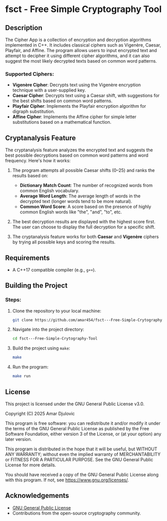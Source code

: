# fsct - Free Simple Cryptography Tool

## Description
The Cipher App is a collection of encryption and decryption algorithms implemented in C++. It includes classical ciphers such as Vigenère, Caesar, Playfair, and Affine. The program allows users to input encrypted text and attempt to decipher it using different cipher algorithms, and it can also suggest the most likely decrypted texts based on common word patterns.

### Supported Ciphers:
- **Vigenère Cipher**: Decrypts text using the Vigenère encryption technique with a user-supplied key.
- **Caesar Cipher**: Decrypts text using a Caesar shift, with suggestions for the best shifts based on common word patterns.
- **Playfair Cipher**: Implements the Playfair encryption algorithm for digraph substitution.
- **Affine Cipher**: Implements the Affine cipher for simple letter substitutions based on a mathematical function.

## Cryptanalysis Feature
The cryptanalysis feature analyzes the encrypted text and suggests the best possible decryptions based on common word patterns and word frequency. Here's how it works:

1. The program attempts all possible Caesar shifts (0–25) and ranks the results based on:
   - **Dictionary Match Count**: The number of recognized words from common English vocabulary.
   - **Average Word Length**: The average length of words in the decrypted text (longer words tend to be more natural).
   - **Common Word Score**: A score based on the presence of highly common English words like "the", "and", "to", etc.

2. The best decryption results are displayed with the highest score first. The user can choose to display the full decryption for a specific shift.

3. The cryptanalysis feature works for both **Caesar** and **Vigenère** ciphers by trying all possible keys and scoring the results.

## Requirements
- A C++17 compatible compiler (e.g., `g++`).

## Building the Project

### Steps:
1. Clone the repository to your local machine:
    ```bash
    git clone https://github.com/amar454/fsct---Free-Simple-Crytography-Tool.cpp
    ```
2. Navigate into the project directory:
    ```bash
    cd fsct---Free-Simple-Crytography-Tool
    ```
3. Build the project using `make`:
    ```bash
    make
    ```

4. Run the program:
    ```bash
    make run
    ```

## License
This project is licensed under the GNU General Public License v3.0.

Copyright (C) 2025 Amar Djulovic

This program is free software: you can redistribute it and/or modify it under the terms of the GNU General Public License as published by the Free Software Foundation, either version 3 of the License, or (at your option) any later version.

This program is distributed in the hope that it will be useful, but WITHOUT ANY WARRANTY; without even the implied warranty of MERCHANTABILITY or FITNESS FOR A PARTICULAR PURPOSE. See the GNU General Public License for more details.

You should have received a copy of the GNU General Public License along with this program. If not, see <https://www.gnu.org/licenses/>.

## Acknowledgements
- [GNU General Public License](https://www.gnu.org/licenses/)
- Contributions from the open-source cryptography community.
